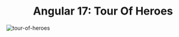 <h1 align="center" id="title">Angular 17: Tour Of Heroes</h1>

![tour-of-heroes](https://github.com/user-attachments/assets/c6bb884e-ea97-443b-a656-f504fa8d843f)
